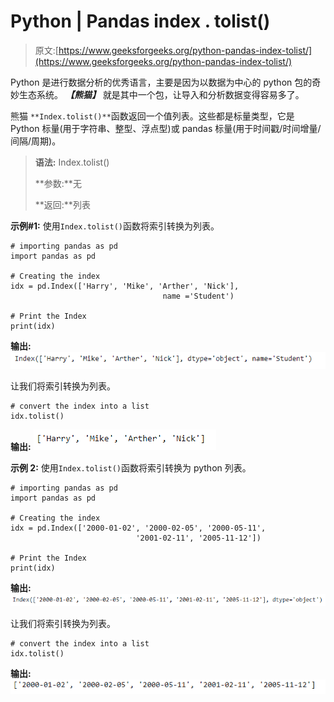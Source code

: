 # Python | Pandas index . tolist()

> 原文:[https://www.geeksforgeeks.org/python-pandas-index-tolist/](https://www.geeksforgeeks.org/python-pandas-index-tolist/)

Python 是进行数据分析的优秀语言，主要是因为以数据为中心的 python 包的奇妙生态系统。 ***【熊猫】*** 就是其中一个包，让导入和分析数据变得容易多了。

熊猫 `**Index.tolist()**`函数返回一个值列表。这些都是标量类型，它是 Python 标量(用于字符串、整型、浮点型)或 pandas 标量(用于时间戳/时间增量/间隔/周期)。

> **语法:** Index.tolist()
> 
> **参数:**无
> 
> **返回:**列表

**示例#1:** 使用`Index.tolist()`函数将索引转换为列表。

```
# importing pandas as pd
import pandas as pd

# Creating the index
idx = pd.Index(['Harry', 'Mike', 'Arther', 'Nick'],
                                  name ='Student')

# Print the Index
print(idx)
```

**输出:**
![](img/bc85b9a7acaa1612a75a6a2a8b4fbdf0.png)

让我们将索引转换为列表。

```
# convert the index into a list
idx.tolist()
```

**输出:**
![](img/5edcbbd9de11a48d79aab86de67a73e2.png)

**示例 2:** 使用`Index.tolist()`函数将索引转换为 python 列表。

```
# importing pandas as pd
import pandas as pd

# Creating the index
idx = pd.Index(['2000-01-02', '2000-02-05', '2000-05-11',
                            '2001-02-11', '2005-11-12'])

# Print the Index
print(idx)
```

**输出:**
![](img/9c42c46fdda8808723f9113190088a6a.png)

让我们将索引转换为列表。

```
# convert the index into a list
idx.tolist()
```

**输出:**
![](img/c9de34980be0724f8be2313edd1da16d.png)
